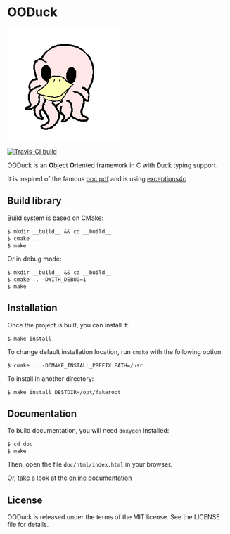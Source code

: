 # OODuck

![ ](doc/static/logo.png)

[![Travis-CI build](https://travis-ci.org/linkdd/ooduck.svg)](https://travis-ci.org/linkdd/ooduck)

OODuck is an **O**bject **O**riented framework in C with **D**uck typing support.

It is inspired of the famous [ooc.pdf](http://www.cs.rit.edu/~ats/books/ooc.pdf)
and is using [exceptions4c](https://github.com/guillermocalvo/exceptions4c)

## Build library

Build system is based on CMake:

    $ mkdir __build__ && cd __build__
    $ cmake ..
    $ make

Or in debug mode:

    $ mkdir __build__ && cd __build__
    $ cmake .. -DWITH_DEBUG=1
    $ make

## Installation

Once the project is built, you can install it:

    $ make install

To change default installation location, run ``cmake`` with the following option:

    $ cmake .. -DCMAKE_INSTALL_PREFIX:PATH=/usr

To install in another directory:

    $ make install DESTDIR=/opt/fakeroot

## Documentation

To build documentation, you will need ``doxygen`` installed:

    $ cd doc
    $ make

Then, open the file ``doc/html/index.html`` in your browser.

Or, take a look at the [online documentation](https://linkdd.github.com/ooduck/)

## License

OODuck is released under the terms of the MIT license. See the LICENSE file for details.